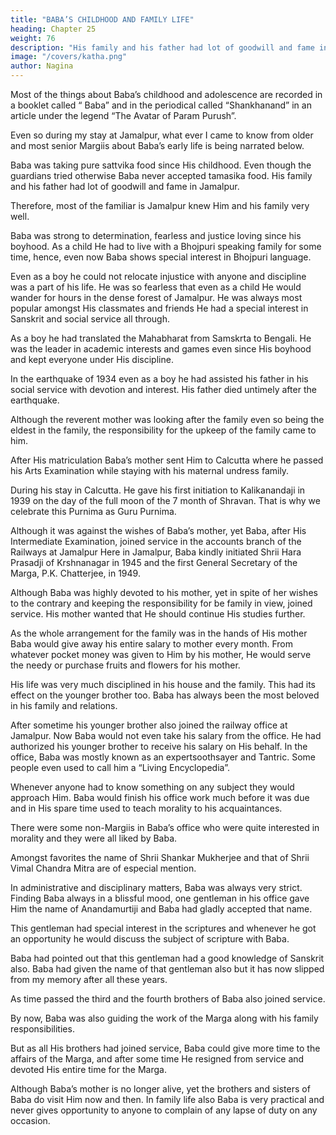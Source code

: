 ```yaml
---
title: "BABA’S CHILDHOOD AND FAMILY LIFE"
heading: Chapter 25
weight: 76
description: "His family and his father had lot of goodwill and fame in Jamalpur"
image: "/covers/katha.png"
author: Nagina
---
```




Most of the things about Baba’s childhood and adolescence are recorded in a booklet called “ Baba” and in the periodical called “Shankhanand” in an article under the legend “The Avatar of Param Purush”. 

Even so during my stay at Jamalpur, what ever I came to know from older and most senior Margiis about Baba’s early life is being narrated below.

Baba was taking pure sattvika food since His childhood. Even though the guardians tried otherwise Baba never accepted tamasika food. His family and his father had lot of goodwill and fame in Jamalpur. 

Therefore, most of the familiar is Jamalpur knew Him and his family very well.

Baba was strong to determination, fearless and justice loving since his boyhood. As a child He had to live with a Bhojpuri speaking family for some time, hence, even now Baba shows special interest in Bhojpuri language. 

Even as a boy he could not relocate injustice with anyone and discipline was a part of his life. He was so fearless that even as a child He would wander for hours in the dense forest of Jamalpur. He was always most popular amongst His classmates and friends He had a special interest in Sanskrit and social service all through.

As a boy he had translated the Mahabharat from Samskrta to Bengali. He was the leader in academic interests and games even since His boyhood and kept everyone under His discipline. 

In the earthquake of 1934 even as a boy he had assisted his father in his social service with devotion and interest. His father died untimely after the earthquake. 

Although the reverent mother was looking after the family even so being the eldest in the family, the responsibility for the upkeep of the family came to him.

After His matriculation Baba’s mother sent Him to Calcutta where he passed his Arts Examination while staying with his maternal undress family. 

During his stay in Calcutta. He gave his first initiation to Kalikanandaji in 1939 on the day of the full moon of the 7 month of Shravan. That is why we celebrate this Purnima as Guru Purnima. 

Although it was against the wishes of Baba’s mother, yet Baba, after His Intermediate Examination, joined service in the accounts branch of the Railways at Jamalpur Here in Jamalpur, Baba kindly initiated Shrii Hara Prasadji of
Krshnanagar in 1945 and the first General Secretary of the Marga, P.K. Chatterjee, in
1949.

Although Baba was highly devoted to his mother, yet in spite of her wishes to the contrary and keeping the responsibility for be family in view, joined service. His mother wanted that He should continue His studies further. 

As the whole arrangement for the family was in the hands of His mother Baba would give away his entire salary to mother every month. From whatever pocket money was given to Him by his mother, He would serve the needy or purchase fruits and flowers for his mother. 
 
His life was very much disciplined in his house and the family. This had its effect on the younger brother too. Baba has always been the most beloved in his family and relations. 

After sometime his younger brother also joined the railway office at Jamalpur. Now Baba would not even take his salary from the office. He had authorized his younger brother to receive his salary on His behalf. In the office, Baba was mostly known as an expertsoothsayer and Tantric. Some people even used to call him a “Living Encyclopedia”. 

Whenever anyone had to know something on any subject they would approach Him. Baba would finish his office work much before it was due and in His spare time used to teach morality to his acquaintances. 

There were some non-Margiis in Baba’s office who were quite interested in morality and they were all liked by Baba. 

Amongst favorites the name of Shrii Shankar Mukherjee and that of Shrii Vimal Chandra Mitra are of especial mention.

In administrative and disciplinary matters, Baba was always very strict. Finding Baba always in a blissful mood, one gentleman in his office gave Him the name of Anandamurtiji and Baba had gladly accepted that name. 

This gentleman had special interest in the scriptures and whenever he got an opportunity he would discuss the subject of scripture with Baba. 

Baba had pointed out that this gentleman had a good knowledge of Sanskrit also. Baba had given the name of that gentleman also but it has now slipped from my memory after all these years.

As time passed the third and the fourth brothers of Baba also joined service. 

By now, Baba was also guiding the work of the Marga along with his family responsibilities.

But as all His brothers had joined service, Baba could give more time to the affairs of the Marga, and after some time He resigned from service and devoted His entire time for the Marga.

Although Baba’s mother is no longer alive, yet the brothers and sisters of Baba do visit Him now and then. In family life also Baba is very practical and never gives opportunity to anyone to complain of any lapse of duty on any occasion.

